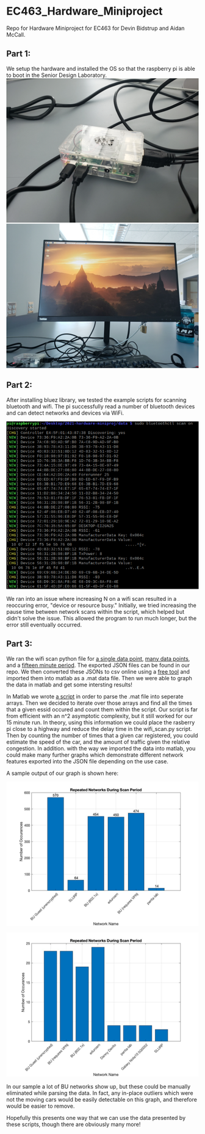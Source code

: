 # EC463_Hardware_Miniproject
Repo for Hardware Miniproject for EC463 for Devin Bidstrup and Aidan McCall.

## Part 1:
We setup the hardware and installed the OS so that the raspberry pi is able to boot in the Senior Design Laboratory.
![Hardware Setup](/pics/part1_setup.jpg)
![Booted the OS](/pics/part1_setup_2.jpg)

## Part 2:
After installing bluez library, we tested the example scripts for scanning bluetooth and wifi. The pi successfully read a number of bluetooth devices and can detect networks and devices via WiFi.

![Bluetooth Scan](/pics/screen.png)

We ran into an issue where increasing N on a wifi scan resulted in a reoccuring error, "device or resource busy." Initially, we tried increasing the pause time between network scans within the script, which helped but didn't solve the issue. This allowed the program to run much longer, but the error still eventually occurred.

## Part 3:
We ran the wifi scan python file for [a single data point](/data/single_data.json), [many data points](/data/many_data.json), and a [fifteen minute period](/data/data_set_3.json).  The exported JSON files can be found in our repo.  We then converted these JSONs to csv online using a [free tool](https://www.convertcsv.com/json-to-csv.htm) and imported them into matlab as a .mat data file.  Then we were able to graph the data in matlab and get some intersting results!

In Matlab we wrote [a script](/matlab/wifi_dat_proc.m) in order to parse the .mat file into seperate arrays.  Then we decided to iterate over those arrays and find all the times that a given essid occured and count them within the script.  Our script is far from efficient with an n^2 asymptotic complexity, but it still worked for our 15 minute run.  In theory, using this information we could place the rasberry pi close to a highway and reduce the delay time in the wifi_scan.py script.  Then by counting the number of times that a given car registered, you could estimate the speed of the car, and the amount of traffic given the relative congestion.  In addition. with the way we imported the data into matlab, you could make many further graphs which demonstrate different network features exported into the JSON file depending on the use case.

A sample output of our graph is shown here:

![Matlab Occurance Graph1](/pics/long_network_names.jpg)

![Matlab Occurance Graph2](/pics/many_network_names.jpg)

In our sample a lot of BU networks show up, but these could be manually eliminated while parsing the data.  In fact, any in-place outliers which were not the moving cars would be easily detectable on this graph, and therefore would be easier to remove.

Hopefully this presents one way that we can use the data presented by these scripts, though there are obviously many more!
